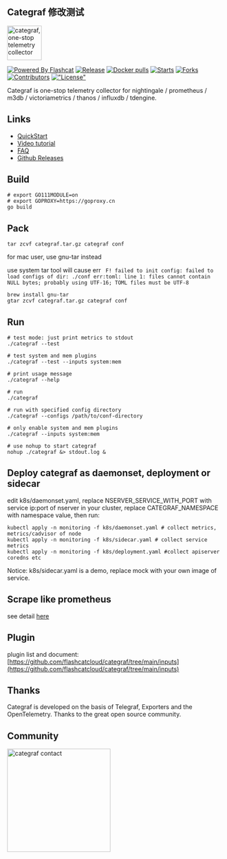 ## Categraf 修改测试

<a href="https://github.com/flashcatcloud/categraf">
  <img src="https://cdn.jsdelivr.net/gh/flashcatcloud/categraf@main/doc/categraf.png" alt="categraf, one-stop telemetry collector" width="80" />
</a>

[![Powered By Flashcat](https://img.shields.io/badge/Powered%20By-Flashcat-blueviolet)](https://flashcat.cloud/)
[![Release](https://img.shields.io/github/v/release/flashcatcloud/categraf)](https://github.com/flashcatcloud/categraf/releases/latest)
[![Docker pulls](https://img.shields.io/docker/pulls/flashcatcloud/categraf)](https://hub.docker.com/r/flashcatcloud/categraf/)
[![Starts](https://img.shields.io/github/stars/flashcatcloud/categraf)](https://github.com/flashcatcloud/categraf/stargazers)
[![Forks](https://img.shields.io/github/forks/flashcatcloud/categraf)](https://github.com/flashcatcloud/categraf/fork)
[![Contributors](https://img.shields.io/github/contributors-anon/flashcatcloud/categraf)](https://github.com/flashcatcloud/categraf/graphs/contributors)
[!["License"](https://img.shields.io/badge/license-MIT-blue)](https://github.com/flashcatcloud/categraf/blob/main/LICENSE)

Categraf is one-stop telemetry collector for nightingale / prometheus / m3db / victoriametrics / thanos / influxdb / tdengine.


## Links

- [QuickStart](https://flashcat.cloud/blog/monitor-agent-categraf-introduction/)
- [Video tutorial](https://mp.weixin.qq.com/s/T69kkBzToHVh31D87xsrIg)
- [FAQ](https://www.gitlink.org.cn/flashcat/categraf/wiki/FAQ)
- [Github Releases](https://github.com/flashcatcloud/categraf/releases)

## Build

```shell
# export GO111MODULE=on
# export GOPROXY=https://goproxy.cn
go build
```

## Pack

```shell
tar zcvf categraf.tar.gz categraf conf
```

for mac user, use gnu-tar instead

use system tar tool will cause err ` F! failed to init config: failed to load configs of dir: ./conf err:toml: line 1: files cannot contain NULL bytes; probably using UTF-16; TOML files must be UTF-8`

```shell
brew install gnu-tar
gtar zcvf categraf.tar.gz categraf conf
```

## Run

```shell
# test mode: just print metrics to stdout
./categraf --test

# test system and mem plugins
./categraf --test --inputs system:mem

# print usage message
./categraf --help

# run
./categraf

# run with specified config directory
./categraf --configs /path/to/conf-directory

# only enable system and mem plugins
./categraf --inputs system:mem

# use nohup to start categraf
nohup ./categraf &> stdout.log &
```


## Deploy categraf as daemonset, deployment or sidecar

edit k8s/daemonset.yaml, replace NSERVER_SERVICE_WITH_PORT with service ip:port of nserver in your cluster, replace CATEGRAF_NAMESPACE with namespace value, then run:

```shell
kubectl apply -n monitoring -f k8s/daemonset.yaml # collect metrics, metrics/cadvisor of node
kubectl apply -n monitoring -f k8s/sidecar.yaml # collect service metrics
kubectl apply -n monitoring -f k8s/deployment.yaml #collect apiserver coredns etc
```
Notice: k8s/sidecar.yaml is a demo, replace mock with your own image of service.

## Scrape like prometheus
see detail [here](https://github.com/flashcatcloud/categraf/blob/main/prometheus/README.md)

## Plugin

plugin list and document: [https://github.com/flashcatcloud/categraf/tree/main/inputs](https://github.com/flashcatcloud/categraf/tree/main/inputs) 


## Thanks

Categraf is developed on the basis of Telegraf, Exporters and the OpenTelemetry. Thanks to the great open source community.

## Community

<img src="https://cdn.jsdelivr.net/gh/flashcatcloud/categraf@main/doc/laqun.jpeg" alt="categraf contact" width="240" />
